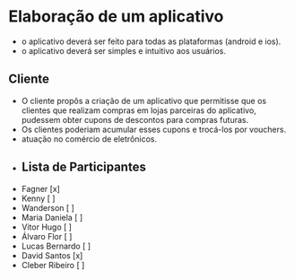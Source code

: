 # Elaboração de um aplicativo

- o aplicativo deverá ser feito para todas as plataformas (android e ios).
- o aplicativo deverá ser simples e intuitivo aos usuários.

## Cliente

- O cliente propôs a criação de um aplicativo que permitisse que os clientes que realizam compras em lojas parceiras do aplicativo, pudessem obter cupons de descontos para compras futuras.
- Os clientes poderiam acumular esses cupons e trocá-los por vouchers.
- atuação no comércio de eletrônicos.
- ## Lista de Participantes
- Fagner                  [x]
- Kenny                   [ ]
- Wanderson               [ ]
- Maria Daniela           [ ]
- Vitor Hugo              [ ]
- Álvaro Flor             [ ]
- Lucas Bernardo          [ ]
- David Santos            [x]
- Cleber Ribeiro          [ ]

